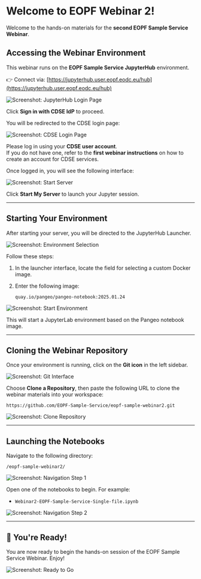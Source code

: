 # Welcome to EOPF Webinar 2!

Welcome to the hands-on materials for the **second EOPF Sample Service Webinar**.

## Accessing the Webinar Environment

This webinar runs on the **EOPF Sample Service JupyterHub** environment.

👉 Connect via: [https://jupyterhub.user.eopf.eodc.eu/hub](https://jupyterhub.user.eopf.eodc.eu/hub)

![Screenshot: JupyterHub Login Page](image/Hub_login.png)

Click **Sign in with CDSE IdP** to proceed.

You will be redirected to the CDSE login page:

![Screenshot: CDSE Login Page](image/CDSE_login.png)

Please log in using your **CDSE user account**.  
If you do not have one, refer to the **first webinar instructions** on how to create an account for CDSE services.

Once logged in, you will see the following interface:

![Screenshot: Start Server](image/Start_hub.png)

Click **Start My Server** to launch your Jupyter session.

---

## Starting Your Environment

After starting your server, you will be directed to the JupyterHub Launcher.

![Screenshot: Environment Selection](image/Choose_env.png)

Follow these steps:

1. In the launcher interface, locate the field for selecting a custom Docker image.
2. Enter the following image:


   ```
   quay.io/pangeo/pangeo-notebook:2025.01.24
   ```

![Screenshot: Start Environment](image/start.png)

This will start a JupyterLab environment based on the Pangeo notebook image.

---

## Cloning the Webinar Repository

Once your environment is running, click on the **Git icon** in the left sidebar.

![Screenshot: Git Interface](image/git.png)

Choose **Clone a Repository**, then paste the following URL to clone the webinar materials into your workspace:


```
https://github.com/EOPF-Sample-Service/eopf-sample-webinar2.git
```
![Screenshot: Clone Repository](image/clone.png)

---

## Launching the Notebooks

Navigate to the following directory:
```
/eopf-sample-webinar2/
```
![Screenshot: Navigation Step 1](image/navigate1.png)

Open one of the notebooks to begin. For example:
- `Webinar2-EOPF-Sample-Service-Single-file.ipynb`

![Screenshot: Navigation Step 2](image/navigate2.png)

---

## 🎉 You're Ready!

You are now ready to begin the hands-on session of the EOPF Sample Service Webinar. Enjoy!

![Screenshot: Ready to Go](image/done.png)
